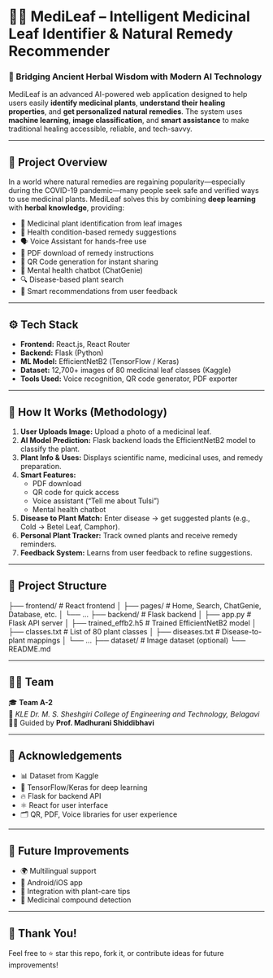 # 🌿🌟 MediLeaf – Intelligent Medicinal Leaf Identifier & Natural Remedy Recommender

### 🔬 Bridging Ancient Herbal Wisdom with Modern AI Technology

MediLeaf is an advanced AI-powered web application designed to help users easily **identify medicinal plants**, **understand their healing properties**, and **get personalized natural remedies**. The system uses **machine learning**, **image classification**, and **smart assistance** to make traditional healing accessible, reliable, and tech-savvy.

---

## 📌 Project Overview

In a world where natural remedies are regaining popularity—especially during the COVID-19 pandemic—many people seek safe and verified ways to use medicinal plants. MediLeaf solves this by combining **deep learning** with **herbal knowledge**, providing:

- 🌿 Medicinal plant identification from leaf images  
- 🧪 Health condition-based remedy suggestions  
- 🗣️ Voice Assistant for hands-free use  
- 📄 PDF download of remedy instructions  
- 📱 QR Code generation for instant sharing  
- 💬 Mental health chatbot (ChatGenie)  
- 🔍 Disease-based plant search  
- 🧠 Smart recommendations from user feedback

---

## ⚙️ Tech Stack

- **Frontend:** React.js, React Router
- **Backend:** Flask (Python)
- **ML Model:** EfficientNetB2 (TensorFlow / Keras)
- **Dataset:** 12,700+ images of 80 medicinal leaf classes (Kaggle)
- **Tools Used:** Voice recognition, QR code generator, PDF exporter

---

## 🧪 How It Works (Methodology)

1. **User Uploads Image:** Upload a photo of a medicinal leaf.
2. **AI Model Prediction:** Flask backend loads the EfficientNetB2 model to classify the plant.
3. **Plant Info & Uses:** Displays scientific name, medicinal uses, and remedy preparation.
4. **Smart Features:**
   - PDF download
   - QR code for quick access
   - Voice assistant (“Tell me about Tulsi”)
   - Mental health chatbot
5. **Disease to Plant Match:** Enter disease → get suggested plants (e.g., Cold → Betel Leaf, Camphor).
6. **Personal Plant Tracker:** Track owned plants and receive remedy reminders.
7. **Feedback System:** Learns from user feedback to refine suggestions.

---

## 📂 Project Structure

├── frontend/ # React frontend
│ ├── pages/ # Home, Search, ChatGenie, Database, etc.
│ └── ...
├── backend/ # Flask backend
│ ├── app.py # Flask API server
│ ├── trained_effb2.h5 # Trained EfficientNetB2 model
│ ├── classes.txt # List of 80 plant classes
│ ├── diseases.txt # Disease-to-plant mappings
│ └── ...
├── dataset/ # Image dataset (optional)
└── README.md


---

## 🧑‍💻 Team

🎓 **Team A-2**  
🏫 *KLE Dr. M. S. Sheshgiri College of Engineering and Technology, Belagavi*  
👩‍🏫 Guided by **Prof. Madhurani Shiddibhavi**

---

## 🙌 Acknowledgements

- 📊 Dataset from Kaggle
- 🧠 TensorFlow/Keras for deep learning
- 🔥 Flask for backend API
- ⚛️ React for user interface
- 🗂️ QR, PDF, Voice libraries for user experience

---

## 🚀 Future Improvements

- 🌍 Multilingual support
- 📱 Android/iOS app
- 🌱 Integration with plant-care tips
- 🧬 Medicinal compound detection

---

## 📣 Thank You!

Feel free to ⭐ star this repo, fork it, or contribute ideas for future improvements!
